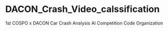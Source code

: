 # DACON_Crash_Video_calssification
1st COSPO x DACON Car Crash Analysis AI Competition Code Organization
